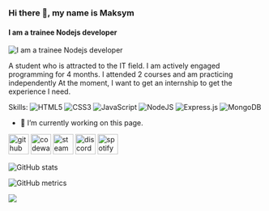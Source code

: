 ### Hi there 👋, my name is Maksym
#### I am a trainee Nodejs developer
![I am a trainee Nodejs developer](https://cdn.discordapp.com/attachments/1029862843165704333/1029864731240046612/unknown.png)

A student who is attracted to the IT field. I am actively engaged
programming for 4 months. I attended 2 courses and am practicing
independently At the moment, I want to get an internship to get the experience I need.

Skills: ![HTML5](https://img.shields.io/badge/html5-%23E34F26.svg?style=for-the-badge&logo=html5&logoColor=white) ![CSS3](https://img.shields.io/badge/css3-%231572B6.svg?style=for-the-badge&logo=css3&logoColor=white) ![JavaScript](https://img.shields.io/badge/javascript-%23323330.svg?style=for-the-badge&logo=javascript&logoColor=%23F7DF1E) ![NodeJS](https://img.shields.io/badge/node.js-6DA55F?style=for-the-badge&logo=node.js&logoColor=white) ![Express.js](https://img.shields.io/badge/express.js-%23404d59.svg?style=for-the-badge&logo=express&logoColor=%2361DAFB) 	![MongoDB](https://img.shields.io/badge/MongoDB-%234ea94b.svg?style=for-the-badge&logo=mongodb&logoColor=white)

- 🔭 I’m currently working on this page. 


[<img src='https://cdn.jsdelivr.net/npm/simple-icons@3.0.1/icons/github.svg' alt='github' height='40'>](https://github.com/mstrilec)  [<img src='https://cdn.jsdelivr.net/npm/simple-icons@3.0.1/icons/codewars.svg' alt='codewars' height='40'>](https://www.codewars.com/users/mstrilec)  [<img src='https://cdn.jsdelivr.net/npm/simple-icons@3.0.1/icons/steam.svg' alt='steam' height='40'>](https://steamcommunity.com/profiles/76561198925726749/)  [<img src='https://cdn.jsdelivr.net/npm/simple-icons@3.0.1/icons/discord.svg' alt='discord' height='40'>](heh#0098)  [<img src='https://cdn.jsdelivr.net/npm/simple-icons@3.0.1/icons/spotify.svg' alt='spotify' height='40'>](https://open.spotify.com/user/8vyy430ezzl0khi4j6apcnydo)  

![GitHub stats](https://github-readme-stats.vercel.app/api?username=mstrilec&show_icons=true)  

![GitHub metrics](https://metrics.lecoq.io/mstrilec)  


![](https://spotify-recently-played-readme.vercel.app/api?user=8vyy430ezzl0khi4j6apcnydo&width=800)

